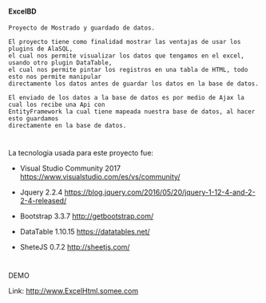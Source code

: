 #### ExcelBD
	Proyecto de Mostrado y guardado de datos.

	El proyecto tiene como finalidad mostrar las ventajas de usar los plugins de AlaSQL,
	el cual nos permite visualizar los datos que tengamos en el excel, usando otro plugin DataTable,
	el cual nos permite pintar los registros en una tabla de HTML, todo esto nos permite manipular 
	directamente los datos antes de guardar los datos en la base de datos.

	El enviado de los datos a la base de datos es por medio de Ajax la cual los recibe una Api con 
	EntityFramework la cual tiene mapeada nuestra base de datos, al hacer esto guardamos 
	directamente en la base de datos.
#
La tecnologia usada para este proyecto fue:

* Visual Studio Community 2017 
https://www.visualstudio.com/es/vs/community/

* Jquery 2.2.4 
https://blog.jquery.com/2016/05/20/jquery-1-12-4-and-2-2-4-released/
	
* Bootstrap 3.3.7 
http://getbootstrap.com/
	
* DataTable 1.10.15 
https://datatables.net/
	
* SheteJS 0.7.2 
http://sheetjs.com/
#
DEMO

Link: http://www.ExcelHtml.somee.com
